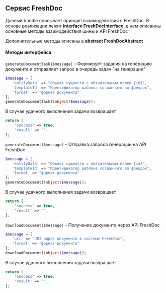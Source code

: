 ## Сервис FreshDoc

Данный bundle описывает принцип взаимодействия с FreshDoc. В основе реализации лежит **interface FreshDocInterface**, в 
нем описанны основные методы взаимодействия шины и API FreshDoc

Дополнительные методы описаны в **abstract FreshDocAbstract**

#### Методы интерфейса

`generateDocumentTask($message)` - Формирует задания на генерацию документа и отправляет запрос в очередь задач "на генерации"
```php
$message = [
   'entityData' => "Обьект сущности с обязательным полем {id}",
   'templateId' => "Идентификатор шаблона созданного во фрешдок",
   'format' => "формат документа"
];
generateDocumentTask((object)$message));
```
В случае удачного выполнения задачи возврашает
```php
return [
    'success' => true,
    'result' => "",
];
```


`generateDocument($message)` - Отправка запроса генерации на API FreshDoc
```php
$message = [
   'entityData' => "Обьект сущности с обязательным полем {id}",
   'templateId' => "Идентификатор шаблона созданного во фрешдок",
   'format' => "формат документа"
];
generateDocument((object)$message));
```
В случае удачного выполнения задачи возврашает
```php
return [
    'success' => true,
    'result' => "",
];
```


`downloadDocument($message)` - Получение документа через API FreshDoc
```php
$message = [
   'uri' => "URI адрес документа в системе FreshDoc",
   'format' => "формат документа"
];
downloadDocument((object)$message));
```
В случае удачного выполнения задачи возврашает
```php
return [
    'success' => true,
    'result' => "",
];
```